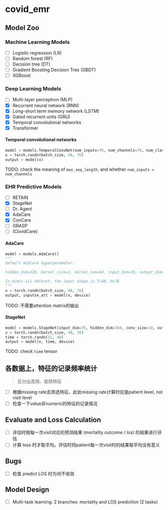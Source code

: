 # covid_emr

## Model Zoo

### Machine Learning Models

- [ ] Logistic regression (LR)
- [ ] Random forest (RF)
- [ ] Decision tree (DT)
- [ ] Gradient Boosting Decision Tree (GBDT)
- [ ] XGBoost

### Deep Learning Models

- [ ] Multi-layer perceptron (MLP)
- [x] Recurrent neural network (RNN)
- [x] Long-short term memory network (LSTM)
- [x] Gated recurrent units (GRU)
- [x] Temporal convolutional networks
- [x] Transformer

#### Temporal convolutional networks

```python
model = models.TemporalConvNet(num_inputs=76, num_channels=76, num_classes=1, max_seq_length=48)
x = torch.randn(batch_size, 48, 76)
output = model(x)
```

TODO: check the meaning of `max_seq_length`, and whether `num_inputs = num_channels`

### EHR Predictive Models

- [ ] RETAIN
- [x] StageNet
- [ ] Dr. Agent
- [x] AdaCare
- [x] ConCare
- [ ] GRASP
- [ ] (CovidCare)

#### AdaCare

```python
model = models.AdaCare()
"""
default AdaCare hyperparameter:

hidden_dim=128, kernel_size=2, kernel_num=64, input_dim=76, output_dim=1, dropout=0.5, r_v=4, r_c=4, activation='sigmoid', device='cuda')

In mimic-iii dataset, the input shape is T=48, H=76
"""
x = torch.randn(batch_size, 48, 76)
output, inputse_att = model(x, device)
```

TODO: 不需要attention matrix的输出

#### StageNet

```python
model = models.StageNet(input_dim=76, hidden_dim=384, conv_size=10, output_dim=1, levels=3, dropconnect=0.5, dropout=0.5, dropres=0.3)
x = torch.randn(batch_size, 48, 76)
time = torch.randn(32, 48)
output = model(x, time, device)
```

TODO: check `time` tensor

## 各数据上，特征的记录频率统计

> 区分出高频、低频特征

- [ ] 根据missing rate去筛选特征，此处missing rate计算时应是patient level, not visit level
- [ ] 检查一下value非numeric的特征的记录情况

## Evaluate and Loss Calculation

- [ ] 评估时按每一次visit对应的预测结果 (mortality outcome / los) 的结果进行评估
- [ ] 计算 loss 时才取平均，评估时将patient每一次visit时的结果取平均没有意义

## Bugs

- [ ] 检查 predict LOS 时为何不收敛

## Model Design

- [ ] Multi-task learning: 2 branches: mortality and LOS prediction (2 tasks)
